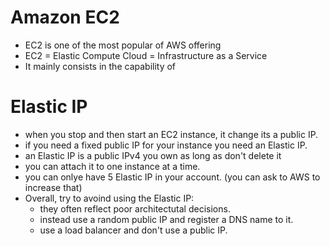 # Amazon EC2
- EC2 is one of the most popular of AWS offering
- EC2 = Elastic Compute Cloud = Infrastructure as a Service
- It mainly consists in the capability of



# Elastic IP
- when you stop and then start an EC2 instance, it change its a public IP.
- if you need a fixed public IP for your instance you need an Elastic IP.
- an Elastic IP is a public IPv4 you own as long as don't delete it 
- you can attach it to one instance at a time.
- you can onlye have 5 Elastic IP in your account. (you can ask to AWS to increase that)
- Overall, try to avoind using the Elastic IP:
  - they often reflect poor architectutal decisions.
  - instead use a random public IP and register a DNS name to it.
  - use a load balancer and don't use a public IP.
